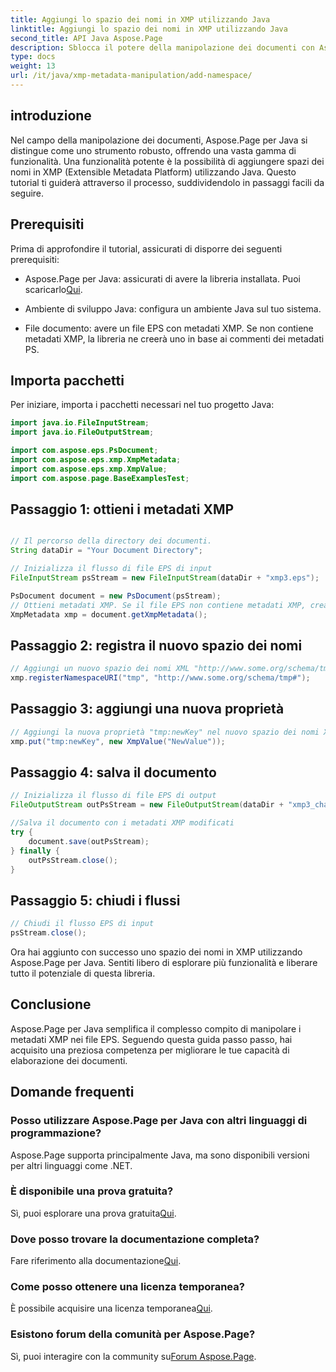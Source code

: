 ```yaml
---
title: Aggiungi lo spazio dei nomi in XMP utilizzando Java
linktitle: Aggiungi lo spazio dei nomi in XMP utilizzando Java
second_title: API Java Aspose.Page
description: Sblocca il potere della manipolazione dei documenti con Aspose.Page per Java. Scopri come aggiungere facilmente spazi dei nomi XMP in questa guida completa.
type: docs
weight: 13
url: /it/java/xmp-metadata-manipulation/add-namespace/
---
```


## introduzione

Nel campo della manipolazione dei documenti, Aspose.Page per Java si distingue come uno strumento robusto, offrendo una vasta gamma di funzionalità. Una funzionalità potente è la possibilità di aggiungere spazi dei nomi in XMP (Extensible Metadata Platform) utilizzando Java. Questo tutorial ti guiderà attraverso il processo, suddividendolo in passaggi facili da seguire.

## Prerequisiti

Prima di approfondire il tutorial, assicurati di disporre dei seguenti prerequisiti:

-  Aspose.Page per Java: assicurati di avere la libreria installata. Puoi scaricarlo[Qui](https://releases.aspose.com/page/java/).

- Ambiente di sviluppo Java: configura un ambiente Java sul tuo sistema.

- File documento: avere un file EPS con metadati XMP. Se non contiene metadati XMP, la libreria ne creerà uno in base ai commenti dei metadati PS.

## Importa pacchetti

Per iniziare, importa i pacchetti necessari nel tuo progetto Java:

```java
import java.io.FileInputStream;
import java.io.FileOutputStream;

import com.aspose.eps.PsDocument;
import com.aspose.eps.xmp.XmpMetadata;
import com.aspose.eps.xmp.XmpValue;
import com.aspose.page.BaseExamplesTest;
```

## Passaggio 1: ottieni i metadati XMP

```java

// Il percorso della directory dei documenti.
String dataDir = "Your Document Directory";

// Inizializza il flusso di file EPS di input
FileInputStream psStream = new FileInputStream(dataDir + "xmp3.eps");

PsDocument document = new PsDocument(psStream);
// Ottieni metadati XMP. Se il file EPS non contiene metadati XMP, creane uno nuovo pieno di valori dai commenti sui metadati PS (%%Creator, %%CreateDate, %%Title, ecc.)
XmpMetadata xmp = document.getXmpMetadata();
```

## Passaggio 2: registra il nuovo spazio dei nomi

```java
// Aggiungi un nuovo spazio dei nomi XML "http://www.some.org/schema/tmp#" con prefisso "tmp"
xmp.registerNamespaceURI("tmp", "http://www.some.org/schema/tmp#");
```

## Passaggio 3: aggiungi una nuova proprietà

```java
// Aggiungi la nuova proprietà "tmp:newKey" nel nuovo spazio dei nomi XML
xmp.put("tmp:newKey", new XmpValue("NewValue"));
```

## Passaggio 4: salva il documento

```java
// Inizializza il flusso di file EPS di output
FileOutputStream outPsStream = new FileOutputStream(dataDir + "xmp3_changed.eps");

//Salva il documento con i metadati XMP modificati
try {
    document.save(outPsStream);
} finally {
    outPsStream.close();
}
```

## Passaggio 5: chiudi i flussi

```java
// Chiudi il flusso EPS di input
psStream.close();
```

Ora hai aggiunto con successo uno spazio dei nomi in XMP utilizzando Aspose.Page per Java. Sentiti libero di esplorare più funzionalità e liberare tutto il potenziale di questa libreria.

## Conclusione

Aspose.Page per Java semplifica il complesso compito di manipolare i metadati XMP nei file EPS. Seguendo questa guida passo passo, hai acquisito una preziosa competenza per migliorare le tue capacità di elaborazione dei documenti.

## Domande frequenti

### Posso utilizzare Aspose.Page per Java con altri linguaggi di programmazione?
Aspose.Page supporta principalmente Java, ma sono disponibili versioni per altri linguaggi come .NET.

### È disponibile una prova gratuita?
 Sì, puoi esplorare una prova gratuita[Qui](https://releases.aspose.com/).

### Dove posso trovare la documentazione completa?
 Fare riferimento alla documentazione[Qui](https://reference.aspose.com/page/java/).

### Come posso ottenere una licenza temporanea?
 È possibile acquisire una licenza temporanea[Qui](https://purchase.aspose.com/temporary-license/).

### Esistono forum della comunità per Aspose.Page?
 Sì, puoi interagire con la community su[Forum Aspose.Page](https://forum.aspose.com/c/page/39).